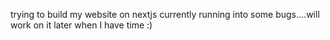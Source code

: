 trying to build my website on nextjs
currently running into some bugs....will work on it later when I have time :)

